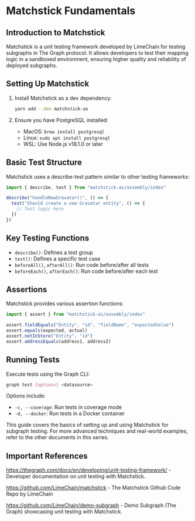 # Matchstick Fundamentals

## Introduction to Matchstick

Matchstick is a unit testing framework developed by LimeChain for testing subgraphs in The Graph protocol. It allows developers to test their mapping logic in a sandboxed environment, ensuring higher quality and reliability of deployed subgraphs.

## Setting Up Matchstick

1. Install Matchstick as a dev dependency:
   ```bash
   yarn add --dev matchstick-as
   ```

2. Ensure you have PostgreSQL installed:
   - MacOS: `brew install postgresql`
   - Linux: `sudo apt install postgresql`
   - WSL: Use Node.js v18.1.0 or later

## Basic Test Structure

Matchstick uses a describe-test pattern similar to other testing frameworks:

```typescript
import { describe, test } from "matchstick-as/assembly/index"

describe("handleNewGravatar()", () => {
  test("Should create a new Gravatar entity", () => {
    // Test logic here
  })
})
```

## Key Testing Functions

- `describe()`: Defines a test group
- `test()`: Defines a specific test case
- `beforeAll()`, `afterAll()`: Run code before/after all tests
- `beforeEach()`, `afterEach()`: Run code before/after each test

## Assertions

Matchstick provides various assertion functions:

```typescript
import { assert } from "matchstick-as/assembly/index"

assert.fieldEquals("Entity", "id", "fieldName", "expectedValue")
assert.equals(expected, actual)
assert.notInStore("Entity", "id")
assert.addressEquals(address1, address2)
```

## Running Tests

Execute tests using the Graph CLI:

```bash
graph test [options] <datasource>
```

Options include:
- `-c, --coverage`: Run tests in coverage mode
- `-d, --docker`: Run tests in a Docker container

This guide covers the basics of setting up and using Matchstick for subgraph testing. For more advanced techniques and real-world examples, refer to the other documents in this series.

## Important References

https://thegraph.com/docs/en/developing/unit-testing-framework/ - Developer documentation on unit testing with Matchstick.

https://github.com/LimeChain/matchstick - The Matchstick Github Code Repo by LimeChain

https://github.com/LimeChain/demo-subgraph - Demo Subgraph (The Graph) showcasing unit testing with Matchstick.